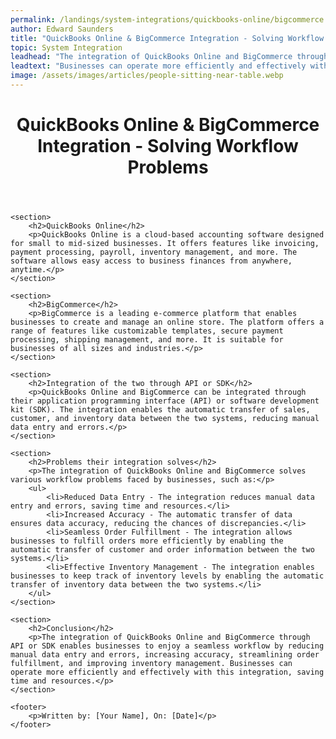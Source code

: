 ```yaml
---
permalink: /landings/system-integrations/quickbooks-online/bigcommerce
author: Edward Saunders
title: "QuickBooks Online & BigCommerce Integration - Solving Workflow Problems"
topic: System Integration
leadhead: "The integration of QuickBooks Online and BigCommerce through API or SDK enables businesses to enjoy a seamless workflow by reducing manual data entry and errors, increasing accuracy, streamlining order fulfillment, and improving inventory management"
leadtext: "Businesses can operate more efficiently and effectively with this integration, saving time and resources."
image: /assets/images/articles/people-sitting-near-table.webp
---
```

<div class="arttext">	<header>
		<h1>QuickBooks Online & BigCommerce Integration - Solving Workflow Problems</h1>
	</header>
	
	<section>
		<h2>QuickBooks Online</h2>
		<p>QuickBooks Online is a cloud-based accounting software designed for small to mid-sized businesses. It offers features like invoicing, payment processing, payroll, inventory management, and more. The software allows easy access to business finances from anywhere, anytime.</p>
	</section>
	
	<section>
		<h2>BigCommerce</h2>
		<p>BigCommerce is a leading e-commerce platform that enables businesses to create and manage an online store. The platform offers a range of features like customizable templates, secure payment processing, shipping management, and more. It is suitable for businesses of all sizes and industries.</p>
	</section>
	
	<section>
		<h2>Integration of the two through API or SDK</h2>
		<p>QuickBooks Online and BigCommerce can be integrated through their application programming interface (API) or software development kit (SDK). The integration enables the automatic transfer of sales, customer, and inventory data between the two systems, reducing manual data entry and errors.</p>
	</section>
	
	<section>
		<h2>Problems their integration solves</h2>
		<p>The integration of QuickBooks Online and BigCommerce solves various workflow problems faced by businesses, such as:</p>
		<ul>
			<li>Reduced Data Entry - The integration reduces manual data entry and errors, saving time and resources.</li>
			<li>Increased Accuracy - The automatic transfer of data ensures data accuracy, reducing the chances of discrepancies.</li>
			<li>Seamless Order Fulfillment - The integration allows businesses to fulfill orders more efficiently by enabling the automatic transfer of customer and order information between the two systems.</li>
			<li>Effective Inventory Management - The integration enables businesses to keep track of inventory levels by enabling the automatic transfer of inventory data between the two systems.</li>
		</ul>
	</section>
	
	<section>
		<h2>Conclusion</h2>
		<p>The integration of QuickBooks Online and BigCommerce through API or SDK enables businesses to enjoy a seamless workflow by reducing manual data entry and errors, increasing accuracy, streamlining order fulfillment, and improving inventory management. Businesses can operate more efficiently and effectively with this integration, saving time and resources.</p>
	</section>
	
	<footer>
		<p>Written by: [Your Name], On: [Date]</p>
	</footer>
</div>